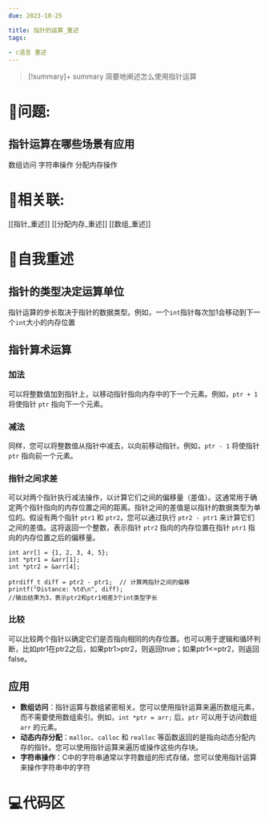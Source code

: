```yaml
---
due: 2023-10-25 

title: 指针的运算_重述
tags:
 
- c语言 重述
---
```



> [!summary]+ summary
>简要地阐述怎么使用指针运算


# 🤔问题:
## 指针运算在哪些场景有应用
数组访问
字符串操作
分配内存操作



# 🤔相关联:
[[指针_重述]]
[[分配内存_重述]]
[[数组_重述]]

# 📘自我重述

## 指针的类型决定运算单位
指针运算的步长取决于指针的数据类型。例如，一个`int`指针每次加1会移动到下一个`int`大小的内存位置
## 指针算术运算
### 加法
可以将整数值加到指针上，以移动指针指向内存中的下一个元素。例如，`ptr + 1` 将使指针 `ptr` 指向下一个元素。
### 减法
同样，您可以将整数值从指针中减去，以向前移动指针。例如，`ptr - 1` 将使指针 `ptr` 指向前一个元素。

### 指针之间求差
可以对两个指针执行减法操作，以计算它们之间的偏移量（差值）。这通常用于确定两个指针指向的内存位置之间的距离。指针之间的差值是以指针的数据类型为单位的。假设有两个指针 `ptr1` 和 `ptr2`，您可以通过执行 `ptr2 - ptr1` 来计算它们之间的差值。这将返回一个整数，表示指针 `ptr2` 指向的内存位置在指针 `ptr1` 指向的内存位置之后的偏移量。
```
int arr[] = {1, 2, 3, 4, 5};
int *ptr1 = &arr[1];
int *ptr2 = &arr[4];

ptrdiff_t diff = ptr2 - ptr1;  // 计算两指针之间的偏移
printf("Distance: %td\n", diff);
//输出结果为3，表示ptr2和ptr1相差3个int类型字长
```

### 比较
可以比较两个指针以确定它们是否指向相同的内存位置。也可以用于逻辑和循环判断，比如ptr1在ptr2之后，如果ptr1>ptr2，则返回true；如果ptr1<=ptr2，则返回false。

## 应用
- **数组访问**：指针运算与数组紧密相关。您可以使用指针运算来遍历数组元素，而不需要使用数组索引。例如，`int *ptr = arr;` 后，`ptr` 可以用于访问数组 `arr` 的元素。
- **动态内存分配**：`malloc`、`calloc` 和 `realloc` 等函数返回的是指向动态分配内存的指针。您可以使用指针运算来遍历或操作这些内存块。
- **字符串操作**：C中的字符串通常以字符数组的形式存储，您可以使用指针运算来操作字符串中的字符
# 💻代码区